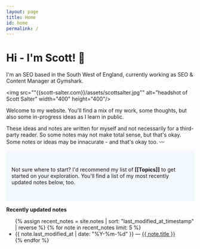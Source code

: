 ```yaml
---
layout: page
title: Home
id: home
permalink: /
---
```


# Hi - I'm Scott! 👋

I'm an SEO based in the South West of England, currently working as SEO & Content Manager at Gymshark.

<img src=""{{scott-salter.com}}/assets/scottsalter.jpg"" alt="headshot of Scott Salter" width="400" height="400"/>

Welcome to my website. You'll find a mix of my work, some thoughts, but also some in-progress ideas as I learn in public. 

These ideas and notes are written for myself and not necessarily for a third-party reader. So some notes may not make total sense, but that's okay. Some notes or ideas may be innacurate - and that's okay too. 
〰️

<p style="padding: 3em 1em; background: #f5f7ff; border-radius: 4px;">
  Not sure where to start? I'd recommend my list of <span style="font-weight: bold">[[Topics]]</span> to get started on your exploration. You'll find a list of my most recently updated notes below, too.
</p>



<strong>Recently updated notes</strong>

<ul>
  {% assign recent_notes = site.notes | sort: "last_modified_at_timestamp" | reverse %}
  {% for note in recent_notes limit: 5 %}
    <li>
      {{ note.last_modified_at | date: "%Y-%m-%d" }} — <a class="internal-link" href="{{ site.baseurl }}{{ note.url }}">{{ note.title }}</a>
    </li>
  {% endfor %}
</ul>

<style>
  .wrapper {
    max-width: 46em;
  }
</style>
